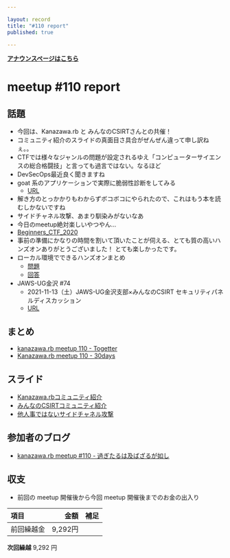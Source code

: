 ```yaml
---

layout: record
title: "#110 report"
published: true

---
```


<div style="text-align: left;"><a href="./"><strong>アナウンスページはこちら</strong></a></div>

# meetup #110 report

## 話題

* 今回は、Kanazawa.rb と みんなのCSIRTさんとの共催！
* コミュニティ紹介のスライドの真面目さ具合がぜんぜん違って申し訳ねぇ。。
* CTFでは様々なジャンルの問題が設定されるゆえ「コンピューターサイエンスの総合格闘技」と言っても過言ではない。なるほど
* DevSecOps最近良く聞きますね
* goat 系のアプリケーションで実際に脆弱性診断をしてみる
  + [URL](https://github.com/OWASP/railsgoat)
* 解き方のとっかかりもわからずボコボコにやられたので、これはもう本を読むしかないですね
* サイドチャネル攻撃、あまり馴染みがないなあ
* 今日のmeetup絶対楽しいやつやん…
* [Beginners_CTF_2020](https://github.com/SECCON/Beginners_CTF_2020/)
* 事前の準備にかなりの時間を割いて頂いたことが伺える、とても質の高いハンズオンありがとうございました！
とても楽しかったです。
* ローカル環境でできるハンズオンまとめ
  + [問題](https://github.com/kanazawarb/meetup/wiki/%E6%83%85%E5%A0%B1%E3%82%BB%E3%82%AD%E3%83%A5%E3%83%AA%E3%83%86%E3%82%A3%E5%8B%89%E5%BC%B7%E4%BC%9A-with-Kanazawa.rb-&-%E3%81%BF%E3%82%93%E3%81%AA%E3%81%AECSIRT(meetup-%23110)-%E3%83%8F%E3%83%B3%E3%82%BA%E3%82%AA%E3%83%B3%E5%95%8F%E9%A1%8C)
  + [回答](https://github.com/kanazawarb/meetup/wiki/%E6%83%85%E5%A0%B1%E3%82%BB%E3%82%AD%E3%83%A5%E3%83%AA%E3%83%86%E3%82%A3%E5%8B%89%E5%BC%B7%E4%BC%9A-with-Kanazawa.rb-&-%E3%81%BF%E3%82%93%E3%81%AA%E3%81%AECSIRT(meetup-%23110)-%E3%83%8F%E3%83%B3%E3%82%BA%E3%82%AA%E3%83%B3%E5%9B%9E%E7%AD%94)
* JAWS-UG金沢 #74 
  + 2021-11-13（土）JAWS-UG金沢支部×みんなのCSIRT セキュリティパネルディスカッション
  + [URL](https://jawsug-kanazawa.doorkeeper.jp/events/128284)

## まとめ

* [kanazawa.rb meetup 110 - Togetter](https://togetter.com/li/1794294)
* [Kanazawa.rb meetup 110 - 30days](https://30d.jp/kzrb/100)


## スライド

* [Kanazawa.rbコミュニティ紹介](https://speakerdeck.com/cottondesu/kanazawa-dot-rb-community-introduction)
* [みんなのCSIRTコミュニティ紹介](https://speakerdeck.com/cottondesu/everyones-csirt-community-introduction)
* [他人事ではないサイドチャネル攻撃](https://speakerdeck.com/cottondesu/side-channel-attacks-are-no-stranger-to-us)

## 参加者のブログ

* [kanazawa\.rb meetup \#110 \- 過ぎたるは及ばざるが如し](https://cotton-desu.hatenablog.com/entry/2021/10/28/130000)

## 収支

* 前回の meetup 開催後から今回 meetup 開催後までのお金の出入り

|項目                           |金額         |補足                                               |
|:------------------------------|------------:|:--------------------------------------------------|
| 前回繰越金                    |       9,292円 |                                                   |

**次回繰越**  9,292 円
